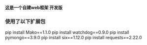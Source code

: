 #### 这是一个自建web框架  开发版


### 使用了以下扩展包
pip install Mako==1.1.0
pip install watchdog==0.9.0
pip install pymongo==3.9.0
pip install six==1.12.0
pip install requests==2.22.0

